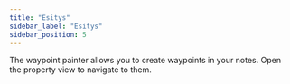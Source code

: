 ```yaml
---
title: "Esitys"
sidebar_label: "Esitys"
sidebar_position: 5
---
```


The waypoint painter allows you to create waypoints in your notes. Open the property view to navigate to them.
